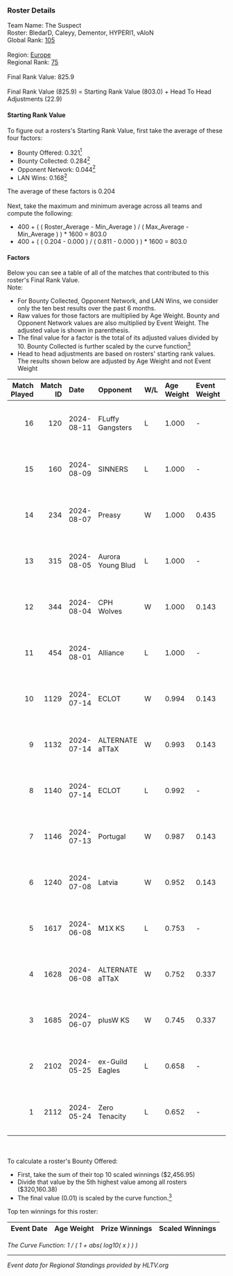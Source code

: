 ### Roster Details<br />
Team Name: The Suspect<br />
Roster: BledarD, Caleyy, Dementor, HYPERI1, vAloN<br />
Global Rank: [105](../standings_global.md)<br />
<br />
Region: [Europe]( ../standings_europe.md)<br />
Regional Rank: [75]( ../standings_europe.md)<br />
<br />
Final Rank Value:  825.9<br />
<br />
Final Rank Value (825.9) = Starting Rank Value (803.0) + Head To Head Adjustments (22.9)<br />

#### Starting Rank Value<br />
To figure out a rosters's Starting Rank Value, first take the average of these four factors:<br />
- Bounty Offered: 0.321[<sup>1</sup>](#table2)
- Bounty Collected: 0.284[<sup>2</sup>](#table1)
- Opponent Network: 0.044[<sup>2</sup>](#table1)
- LAN Wins: 0.168[<sup>2</sup>](#table1)

The average of these factors is 0.204<br />
<br />
Next, take the maximum and minimum average across all teams and compute the following:<br />
- 400 + ( ( Roster_Average - Min_Average ) / ( Max_Average - Min_Average ) ) * 1600 = 803.0
- 400 + ( ( 0.204 - 0.000 ) / ( 0.811 - 0.000 ) ) * 1600 = 803.0


#### Factors<br />
Below you can see a table of all of the matches that contributed to this roster's Final Rank Value.<br />
Note:<br />

- For Bounty Collected, Opponent Network, and LAN Wins, we consider only the ten best results over the past 6 months.
- Raw values for those factors are multiplied by Age Weight. Bounty and Opponent Network values are also multiplied by Event Weight. The adjusted value is shown in parenthesis.
- The final value for a factor is the total of its adjusted values divided by 10. Bounty Collected is further scaled by the curve function[<sup>3</sup>](#curveFunction)
- Head to head adjustments are based on rosters' starting rank values. The results shown below are adjusted by Age Weight and not Event Weight
<span id="table1"></span><br />


| Match Played | Match ID | Date       | Opponent          | W/L | Age Weight | Event Weight | Bounty Collected | Opponent Network | LAN Wins  | H2H Adj. | Roster                                    |
| -: | -: | :- | :- | :- | :- | :- | :- | :- | :- | -: | :- |
|           16 |      120 | 2024-08-11 | FLuffy Gangsters  | L   | 1.000      | -            | -                | -                | -         |   -22.40 | BledarD, Caleyy, Dementor, HYPERI1, vAloN |
|           15 |      160 | 2024-08-09 | SINNERS           | L   | 1.000      | -            | -                | -                | -         |   -10.24 | BledarD, Caleyy, Dementor, HYPERI1, vAloN |
|           14 |      234 | 2024-08-07 | Preasy            | W   | 1.000      | 0.435        | 0.008 (0.003)    | 0.208 (0.090)    | 0 (0.000) |    11.45 | BledarD, Caleyy, Dementor, HYPERI1, vAloN |
|           13 |      315 | 2024-08-05 | Aurora Young Blud | L   | 1.000      | -            | -                | -                | -         |   -10.14 | BledarD, Caleyy, Dementor, HYPERI1, vAloN |
|           12 |      344 | 2024-08-04 | CPH Wolves        | W   | 1.000      | 0.143        | 0.004 (0.001)    | 0.345 (0.049)    | 0 (0.000) |    14.22 | BledarD, Caleyy, Dementor, HYPERI1, vAloN |
|           11 |      454 | 2024-08-01 | Alliance          | L   | 1.000      | -            | -                | -                | -         |   -16.57 | BledarD, Caleyy, Dementor, HYPERI1, vAloN |
|           10 |     1129 | 2024-07-14 | ECLOT             | W   | 0.994      | 0.143        | 0.078 (0.011)    | 0.501 (0.071)    | 0 (0.000) |    26.05 | BledarD, Caleyy, deb0, Dementor, HYPERI1  |
|            9 |     1132 | 2024-07-14 | ALTERNATE aTTaX   | W   | 0.993      | 0.143        | 0.036 (0.005)    | 0.496 (0.070)    | 0 (0.000) |    18.18 | BledarD, Caleyy, deb0, Dementor, HYPERI1  |
|            8 |     1140 | 2024-07-14 | ECLOT             | L   | 0.992      | -            | -                | -                | -         |    -4.37 | BledarD, Caleyy, deb0, Dementor, HYPERI1  |
|            7 |     1146 | 2024-07-13 | Portugal          | W   | 0.987      | 0.143        | 0.002 (0.000)    | 0.103 (0.014)    | 0 (0.000) |     8.86 | BledarD, Caleyy, deb0, Dementor, HYPERI1  |
|            6 |     1240 | 2024-07-08 | Latvia            | W   | 0.952      | 0.143        | 0.005 (0.001)    | 0.125 (0.017)    | 0 (0.000) |    15.24 | BledarD, Caleyy, deb0, Dementor, HYPERI1  |
|            5 |     1617 | 2024-06-08 | M1X KS            | L   | 0.753      | -            | -                | -                | -         |   -11.05 | BledarD, Caleyy, Dementor, HYPERI1, vAloN |
|            4 |     1628 | 2024-06-08 | ALTERNATE aTTaX   | W   | 0.752      | 0.337        | 0.036 (0.009)    | 0.496 (0.126)    | 1 (0.752) |    14.50 | BledarD, Caleyy, Dementor, HYPERI1, vAloN |
|            3 |     1685 | 2024-06-07 | plusW KS          | W   | 0.745      | 0.337        | 0.000 (0.000)    | 0.000 (0.000)    | 1 (0.745) |     2.36 | BledarD, Caleyy, Dementor, HYPERI1, vAloN |
|            2 |     2102 | 2024-05-25 | ex-Guild Eagles   | L   | 0.658      | -            | -                | -                | -         |    -9.59 | BledarD, Caleyy, Dementor, HYPERI1, vAloN |
|            1 |     2112 | 2024-05-24 | Zero Tenacity     | L   | 0.652      | -            | -                | -                | -         |    -3.59 | BledarD, Caleyy, Dementor, HYPERI1, vAloN |

<br />
<span id="table2"></span><br />
To calculate a roster's Bounty Offered:<br />

- First, take the sum of their top 10 scaled winnings ($2,456.95)
- Divide that value by the 5th highest value among all rosters ($320,160.38)
- The final value (0.01) is scaled by the curve function.[<sup>3</sup>](#curveFunction)

Top ten winnings for this roster:<br />

| Event Date | Age Weight | Prize Winnings | Scaled Winnings |
| :- | -: | :- | :- |


<span id="curveFunction"></span>_The Curve Function: 1 / ( 1 + abs( log10( x ) ) )_<br />

---
_Event data for Regional Standings provided by HLTV.org_<br />
